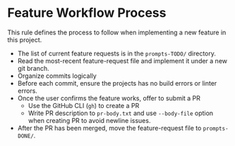 # Feature Workflow Process

This rule defines the process to follow when implementing a new feature in this project.

- The list of current feature requests is in the `prompts-TODO/` directory.
- Read the most-recent feature-request file and implement it under a new git branch.
- Organize commits logically
- Before each commit, ensure the projects has no build errors or linter errors.
- Once the user confirms the feature works, offer to submit a PR
   - Use the GitHub CLI (`gh`) to create a PR
   - Write PR description to `pr-body.txt` and use `--body-file` option when creating PR to avoid newline issues.
- After the PR has been merged, move the feature-request file to `prompts-DONE/`.
